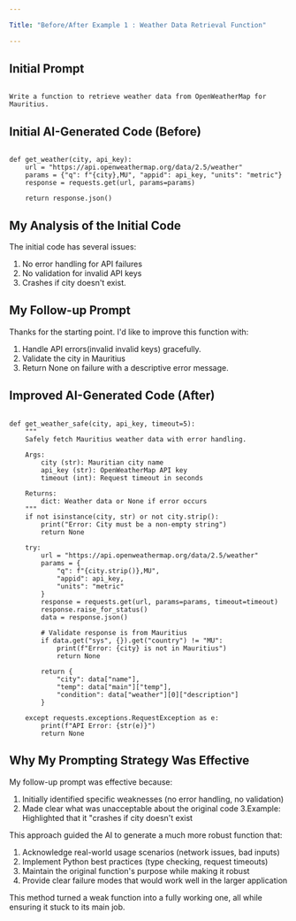 ```yaml
---

Title: "Before/After Example 1 : Weather Data Retrieval Function"

---
```

## Initial Prompt 
```

Write a function to retrieve weather data from OpenWeatherMap for Mauritius.

```
## Initial AI-Generated Code (Before)
```

def get_weather(city, api_key):
    url = "https://api.openweathermap.org/data/2.5/weather"
    params = {"q": f"{city},MU", "appid": api_key, "units": "metric"}
    response = requests.get(url, params=params)

    return response.json()
```

## My Analysis of the Initial Code
The initial code has several issues:
1. No error handling for API failures
2. No validation for invalid API keys
3. Crashes if city doesn't exist.

 ## My Follow-up Prompt
 Thanks for the starting point. I'd like to improve this function with:
 1. Handle API errors(invalid invalid keys) gracefully.
 2. Validate the city in Mauritius
 3. Return None on failure with a descriptive error message.
    
## Improved AI-Generated Code (After)

```

def get_weather_safe(city, api_key, timeout=5):
    """
    Safely fetch Mauritius weather data with error handling.
    
    Args:
        city (str): Mauritian city name
        api_key (str): OpenWeatherMap API key
        timeout (int): Request timeout in seconds
        
    Returns:
        dict: Weather data or None if error occurs
    """
    if not isinstance(city, str) or not city.strip():
        print("Error: City must be a non-empty string")
        return None
        
    try:
        url = "https://api.openweathermap.org/data/2.5/weather"
        params = {
            "q": f"{city.strip()},MU",
            "appid": api_key,
            "units": "metric"
        }
        response = requests.get(url, params=params, timeout=timeout)
        response.raise_for_status()
        data = response.json()
        
        # Validate response is from Mauritius
        if data.get("sys", {}).get("country") != "MU":
            print(f"Error: {city} is not in Mauritius")
            return None
            
        return {
            "city": data["name"],
            "temp": data["main"]["temp"],
            "condition": data["weather"][0]["description"]
        }
        
    except requests.exceptions.RequestException as e:
        print(f"API Error: {str(e)}")
        return None

```

## Why My Prompting Strategy Was Effective

My follow-up prompt was effective because:
1. Initially identified specific weaknesses (no error handling, no validation)
2. Made clear what was unacceptable about the original code
3.Example: Highlighted that it "crashes if city doesn't exist

This approach guided the AI to generate a much more robust function that:

1. Acknowledge real-world usage scenarios (network issues, bad inputs)
2. Implement Python best practices (type checking, request timeouts)
3. Maintain the original function's purpose while making it robust
4. Provide clear failure modes that would work well in the larger application

This method turned a weak function into a fully working one, all while ensuring it stuck to its main job.

